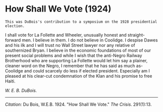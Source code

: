 <!--
title:   How Shall We Vote
author:  Du Bois, W.E.B.
journal: The Crisis
year:    1924
volume:  291
issue:   1
pages:   13
-->
# How Shall We Vote (1924)

```{margin}
This was DuBois's contribution to a symposium on the 1928 presidential election.
```
I shall vote for La Follette and Wheeler, unusually honest and straight-forward men. I believe in them. I do not believe in Coolidge. I despise Dawes and his ilk and I will trust no Wall Street lawyer nor any relative of southernized Bryan. I believe in the economic foundations of most of our present social problems and while I wish that the anti-Negro Railway Brotherhood who are supporting La Follette would let him say a plainer, cleaner word on the Negro, I remember that he has said as much as-Coolidge and could scarcely do less if elected president. Especially am I pleased at his clear-cut condemnation of the Klan and his promise to free Haiti.

*W. E. B. DuBois.*

_________________
*Citation:* Du Bois, W.E.B. 1924. "How Shall We Vote." *The Crisis*. 291(1):13.

